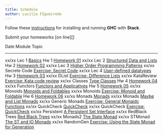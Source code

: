 ```yaml
---
title: Schedule
author: Lucilia FIgueiredo
---
```


Follow these [instructions][instalation] for installing and running
**GHC** with **Stack**.

Submit your homeworks [on line][]

Date      Module                     Topic                                                                       
---      --------------      -------------------------------------------------------------------
xx/xx     Lec 1                       [Basics][basics]
               Hw 1                       [Homework 01][hw01]
xx/xx     Lec 2                       [Structured Data and Lists][lists]
               Hw 2                       [Homework 02][hw02]
xx/xx     Lec 3                       [Higher Order Programming Patterns][higO]
xx/xx     Secrete Code           [Exercise: Secret Code][secretCode]
xx/xx     Lec 4                       [User-defined datatypes][datatypes]
               Hw 3                       [Homework 03][hw03]
xx/xx     DList                       [Exercise: Difference Lists][diffLists]
xx/xx     KataReview              [Exercise: Kata code review][kataReview]
xx/xx     Classes                   [Type Classes][typeclasses]
               Hw 4                       [Homework 04][hw04]
xx/xx     Functors                  [Functors and Applicatives][functors]
               Hw 5                       [Homework 05][hw05] 
xx/xx     Monoids                  [Monoids and Foldables][mono]
xx/xx     Monoids                  [Exercise: Monoid and Foldable][exmono]
               Hw 6                       [Homework 06][hw06]
xx/xx     Monads                   [Monads][monads1]
xx/xx     Monads                   [Maybe and List Monads][monads2]
xx/xx     Generic Monads      [Exercise: General Monaidc Functions][gmonads]
xx/xx     QuickCheck            [QuickCheck][Qc]
xx/xx     QuickCheck            [Exercise: QuickCheck][exQc]
xx/xx     Persistent                [A Persistent Set Interface][persistent]
xx/xx     RedBlack Trees        [Red Black Trees][RBtree]
xx/xx     Monads2                 [The State Monad][STmonad]
xx/xx     STMonad                 [The ST and IO Monads][STIOmonads]
xx/xx     RandomGen            [Exercise: Using the State Monad for Generation][STRan]


[instalation]: ./lectures/instalation.html
[basics]: ./lectures/basics.html
[lists]:    ./lectures/lists.html
[higO]: ./lectures/higherOrder.html
[secretCode]: ./lectures/secretCode.html
[datatypes]: ./lectures/datatypes.html
[diffLists]: ./lectures/diffLists.html
[kataReview]: ./lectures/kataReview.html
[typeclasses]: ./lectures/typeClasses.html
[functors]: ./lectures/FunctorsETC.html
[mono]: ./lectures/Monoids.html
[exmono]: ./lectures/ExMonoids.html
[monads1]: ./lectures/Monads.html
[monads2]: ./lectures/MaybeListMonads.html
[gmonads]: ./lectures/MonadicFunctions.html
[STmonad]: ./lectures/StateMonad.html
[STIOMonads]: ./lectures/STMonad.html
[STRan]: ./lectures/STRandom.html
[Qc]: ./lectures/QuickCheck.html
[exQc]: ./lectures/QuickList.html
[persistent]: ./lectures/Persistent.html
[RBTree]: ./lectures/RedBlackTree.html


[hw01]: ./homework/hw01.html
[hw02]: ./homework/hw02.html
[hw03]: ./homework/hw03.html
[hw04]: ./homework/hw04.html
[hw05]: ./homework/hw05.html
[hw06]: ./homework/hw06.html 
[hw07]: ./homework/hw07.html
